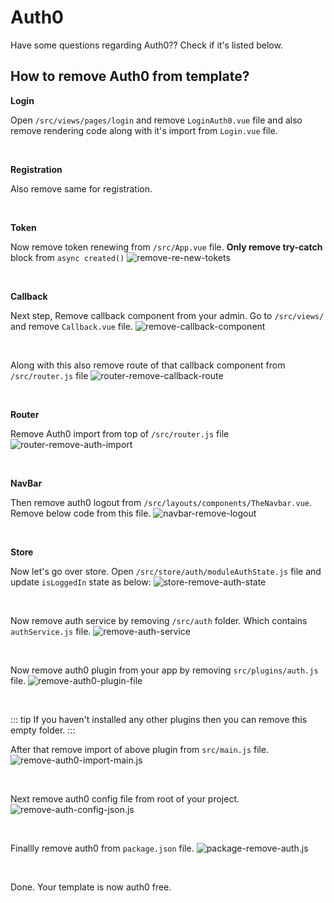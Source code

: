 # Auth0

<box header>

Have some questions regarding Auth0?? Check if it's listed below.

</box>

<box>

## How to remove Auth0 from template?
  
**Login**
  
Open `/src/views/pages/login` and remove `LoginAuth0.vue` file and also remove rendering code along with it's import from `Login.vue` file.

<br/>

**Registration**

Also remove same for registration.

<br/>

**Token**

Now remove token renewing from `/src/App.vue` file. **Only remove try-catch** block from `async created()`
<img class="rounded" :src="$withBase('/faq/remove-auth0/remove-re-new-tokets.jpg')" alt="remove-re-new-tokets">

<br/>

**Callback**

Next step, Remove callback component from your admin. Go to `/src/views/` and remove `Callback.vue` file.
<img class="rounded" :src="$withBase('/faq/remove-auth0/remove-callback-component.jpg')" alt="remove-callback-component">

<br/>

Along with this also remove route of that callback component from `/src/router.js` file
<img class="rounded" :src="$withBase('/faq/remove-auth0/router-remove-callback-route.jpg')" alt="router-remove-callback-route">

<br/>

**Router**

Remove Auth0 import from top of `/src/router.js` file
<img class="rounded" :src="$withBase('/faq/remove-auth0/router-remove-auth-import.jpg')" alt="router-remove-auth-import">

<br/>

**NavBar**

Then remove auth0 logout from `/src/layouts/components/TheNavbar.vue`. Remove below code from this file.
<img class="rounded" :src="$withBase('/faq/remove-auth0/navbar-remove-logout.jpg')" alt="navbar-remove-logout">

<br/>

**Store**

Now let's go over store. Open `/src/store/auth/moduleAuthState.js` file and update `isLoggedIn` state as below:
<img class="rounded" :src="$withBase('/faq/remove-auth0/store-remove-auth-state.jpg')" alt="store-remove-auth-state">

<br/>

Now remove auth service by removing `/src/auth` folder. Which contains `authService.js` file.
<img class="rounded" :src="$withBase('/faq/remove-auth0/remove-auth-service.jpg')" alt="remove-auth-service">

<br/>

Now remove auth0 plugin from your app by removing `src/plugins/auth.js` file.
<img class="rounded" :src="$withBase('/faq/remove-auth0/remove-auth0-plugin-file.jpg')" alt="remove-auth0-plugin-file">

<br/>

::: tip
If you haven't installed any other plugins then you can remove this empty folder.
:::

After that remove import of above plugin from `src/main.js` file.
<img class="rounded" :src="$withBase('/faq/remove-auth0/remove-auth0-import-main.js.jpg')" alt="remove-auth0-import-main.js">

<br/>

Next remove auth0 config file from root of your project.
<img class="rounded" :src="$withBase('/faq/remove-auth0/remove-auth-config-json.jpg')" alt="remove-auth-config-json.js">

<br/>

Finallly remove auth0 from `package.json` file.
<img class="rounded" :src="$withBase('/faq/remove-auth0/package-remove-auth.jpg')" alt="package-remove-auth.js">

<br/>

Done. Your template is now auth0 free.

</box>
